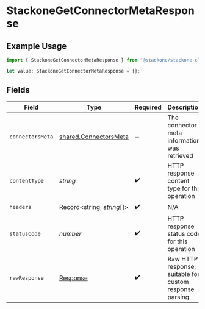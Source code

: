 # StackoneGetConnectorMetaResponse

## Example Usage

```typescript
import { StackoneGetConnectorMetaResponse } from "@stackone/stackone-client-ts/sdk/models/operations";

let value: StackoneGetConnectorMetaResponse = {};
```

## Fields

| Field                                                                 | Type                                                                  | Required                                                              | Description                                                           |
| --------------------------------------------------------------------- | --------------------------------------------------------------------- | --------------------------------------------------------------------- | --------------------------------------------------------------------- |
| `connectorsMeta`                                                      | [shared.ConnectorsMeta](../../../sdk/models/shared/connectorsmeta.md) | :heavy_minus_sign:                                                    | The connector meta information was retrieved                          |
| `contentType`                                                         | *string*                                                              | :heavy_check_mark:                                                    | HTTP response content type for this operation                         |
| `headers`                                                             | Record<string, *string*[]>                                            | :heavy_check_mark:                                                    | N/A                                                                   |
| `statusCode`                                                          | *number*                                                              | :heavy_check_mark:                                                    | HTTP response status code for this operation                          |
| `rawResponse`                                                         | [Response](https://developer.mozilla.org/en-US/docs/Web/API/Response) | :heavy_check_mark:                                                    | Raw HTTP response; suitable for custom response parsing               |